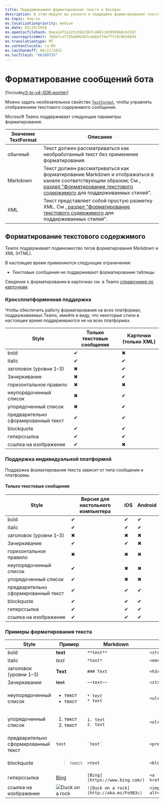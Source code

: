 ```yaml
---
title: Поддерживаемое форматирование текста в беседах
description: В этом модуле вы узнаете о поддержке форматирования текста в беседах бота и форматировании текстового содержимого в Microsoft Teams
ms.topic: how-to
ms.localizationpriority: medium
ms.date: 03/29/2018
ms.openlocfilehash: 0aea1472a323c0161567c4661c02956568cb2187
ms.sourcegitcommit: 7bbb7caf729a00b267ceb8af7defffc91903d945
ms.translationtype: MT
ms.contentlocale: ru-RU
ms.lasthandoff: 06/21/2022
ms.locfileid: "66189735"
---
```

# <a name="formatting-bot-messages"></a>Форматирование сообщений бота

[!include[v3-to-v4-SDK-pointer](~/includes/v3-to-v4-pointer-bots.md)]

Можно задать необязательное свойство [`TextFormat`](/bot-framework/dotnet/bot-builder-dotnet-create-messages#customizing-a-message), чтобы управлять отображением текстового содержимого сообщения.

Microsoft Teams поддерживает следующие параметры форматирования:

| Значение TextFormat | Описание |
| --- | --- |
| обычный | Текст должен рассматриваться как необработанный текст без применения форматирования. |
| Markdown | Текст должен рассматриваться как форматирование Markdown и отображаться в канале соответствующим образом; См [. раздел "Форматирование текстового содержимого](#formatting-text-content) для поддерживаемых стилей". |
| XML | Текст представляет собой простую разметку XML. См [. раздел "Форматирование текстового содержимого](#formatting-text-content) для поддерживаемых стилей". |

## <a name="formatting-text-content"></a>Форматирование текстового содержимого

Teams поддерживает подмножество тегов форматирования Markdown и XML (HTML).

В настоящее время применяются следующие ограничения:
* Текстовые сообщения не поддерживают форматирование таблицы.

Сведения о форматировании в карточках см. в Teams [справочнике по карточкам](~/task-modules-and-cards/cards/cards-reference.md).

### <a name="cross-platform-support"></a>Кроссплатформенная поддержка

Чтобы обеспечить работу форматирования на всех платформах, поддерживаемых Teams, имейте в виду, что некоторые стили в настоящее время поддерживаются не на всех платформах.

| Style                     | Только текстовые сообщения | Карточки (только XML) |
|---------------------------|--------------------|------------------|
| bold                      | ✔                  | ✖                |
| italic                    | ✔                  | ✔                |
| заголовок (уровни 1&ndash;3) | ✖                  | ✔                |
| Зачеркивание             | ✖                  | ✔                |
| горизонтальное правило           | ✖                  | ✖                |
| неупорядоченный список            | ✖                  | ✔                |
| упорядоченный список              | ✖                  | ✔                |
| предварительно сформированный текст         | ✔                  | ✔                |
| blockquote                | ✔                  | ✔                |
| гиперссылка                 | ✔                  | ✔                |
| ссылка на изображение                | ✔                  | ✖                |

### <a name="support-by-individual-platform"></a>Поддержка индивидуальной платформой

Поддержка форматирования текста зависит от типа сообщения и платформы.

#### <a name="text-only-messages"></a>Только текстовые сообщения

| Style                     | Версия для настольного компьютера | iOS | Android |
|---------------------------|---------|-----|---------|
| bold                      | ✔       | ✔   | ✔       |
| italic                    | ✔       | ✔   | ✔       |
| заголовок (уровни 1&ndash;3) | ✖       | ✖   | ✖       |
| Зачеркивание             | ✔       | ✔   | ✖       |
| горизонтальное правило           | ✖       | ✖   | ✖       |
| неупорядоченный список            | ✔       | ✖   | ✖       |
| упорядоченный список              | ✔       | ✖   | ✖       |
| предварительно сформированный текст         | ✔       | ✔   | ✔       |
| blockquote                | ✔       | ✔   | ✔       |
| гиперссылка                 | ✔       | ✔   | ✔       |
| ссылка на изображение                | ✔       | ✔   | ✔       |

### <a name="examples-of-text-formatting"></a>Примеры форматирования текста

| Style | Пример | Markdown | XML (HTML) |
| --- | --- | --- | --- |
| bold | **text** | `**text**` | `<strong>text</strong>` |
| italic | *text* | `*text*` | `<em>text</em>` |
| заголовок (уровни 1&ndash;3) | **Text** | `### Text` | `<h3>Text</h3>` |
| Зачеркивание | ~~text~~ | `~~text~~` | `<strike>text</strike>` |
| неупорядоченный список | <ul><li>текст</li><li>текст</li></ul> | `* text`<br>`* text` | `<ul><li>text</li><li>text</li></ul>` |
| упорядоченный список | <ol><li>текст</li><li>текст</li></ol> | `1. text`<br>`2. text` | `<ol><li>text</li><li>text</li></ol>` |
| предварительно сформированный текст | `text` | `` `text` `` | `<pre>text</pre>` |
| blockquote | <blockquote>текст</blockquote> | `>text` | `<blockquote>text</blockquote>` |
| гиперссылка | [Bing](https://www.bing.com/) | `[Bing](https://www.bing.com/)` | `<a href="https://www.bing.com/">Bing</a>` |
| ссылка на изображение | <img src="https://aka.ms/Fo983c" alt="Duck on a rock"></img> | `![Duck on a rock](http://aka.ms/Fo983c)` | `<img src="https://aka.ms/Fo983c" alt="Duck on a rock"></img>` |
